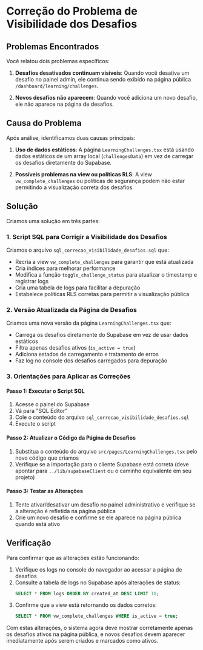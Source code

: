 # Correção do Problema de Visibilidade dos Desafios

## Problemas Encontrados

Você relatou dois problemas específicos:

1. **Desafios desativados continuam visíveis**: Quando você desativa um desafio no painel admin, ele continua sendo exibido na página pública `/dashboard/learning/challenges`.

2. **Novos desafios não aparecem**: Quando você adiciona um novo desafio, ele não aparece na página de desafios.

## Causa do Problema

Após análise, identificamos duas causas principais:

1. **Uso de dados estáticos**: A página `LearningChallenges.tsx` está usando dados estáticos de um array local (`challengesData`) em vez de carregar os desafios diretamente do Supabase.

2. **Possíveis problemas na view ou políticas RLS**: A view `vw_complete_challenges` ou políticas de segurança podem não estar permitindo a visualização correta dos desafios.

## Solução

Criamos uma solução em três partes:

### 1. Script SQL para Corrigir a Visibilidade dos Desafios

Criamos o arquivo `sql_correcao_visibilidade_desafios.sql` que:

- Recria a view `vw_complete_challenges` para garantir que está atualizada
- Cria índices para melhorar performance
- Modifica a função `toggle_challenge_status` para atualizar o timestamp e registrar logs
- Cria uma tabela de logs para facilitar a depuração
- Estabelece políticas RLS corretas para permitir a visualização pública

### 2. Versão Atualizada da Página de Desafios

Criamos uma nova versão da página `LearningChallenges.tsx` que:

- Carrega os desafios diretamente do Supabase em vez de usar dados estáticos
- Filtra apenas desafios ativos (`is_active = true`)
- Adiciona estados de carregamento e tratamento de erros
- Faz log no console dos desafios carregados para depuração

### 3. Orientações para Aplicar as Correções

#### Passo 1: Executar o Script SQL

1. Acesse o painel do Supabase
2. Vá para "SQL Editor"
3. Cole o conteúdo do arquivo `sql_correcao_visibilidade_desafios.sql`
4. Execute o script

#### Passo 2: Atualizar o Código da Página de Desafios

1. Substitua o conteúdo do arquivo `src/pages/LearningChallenges.tsx` pelo novo código que criamos
2. Verifique se a importação para o cliente Supabase está correta (deve apontar para `../lib/supabaseClient` ou o caminho equivalente em seu projeto)

#### Passo 3: Testar as Alterações

1. Tente ativar/desativar um desafio no painel administrativo e verifique se a alteração é refletida na página pública
2. Crie um novo desafio e confirme se ele aparece na página pública quando está ativo

## Verificação

Para confirmar que as alterações estão funcionando:

1. Verifique os logs no console do navegador ao acessar a página de desafios
2. Consulte a tabela de logs no Supabase após alterações de status:
   ```sql
   SELECT * FROM logs ORDER BY created_at DESC LIMIT 10;
   ```
3. Confirme que a view está retornando os dados corretos:
   ```sql
   SELECT * FROM vw_complete_challenges WHERE is_active = true;
   ```

Com estas alterações, o sistema agora deve mostrar corretamente apenas os desafios ativos na página pública, e novos desafios devem aparecer imediatamente após serem criados e marcados como ativos. 